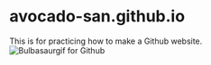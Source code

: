 # avocado-san.github.io
This is for practicing how to make a Github website.
![Bulbasaurgif for Github](https://github.com/user-attachments/assets/8038f01c-7f9e-4d88-ad89-930f40354e6e)
